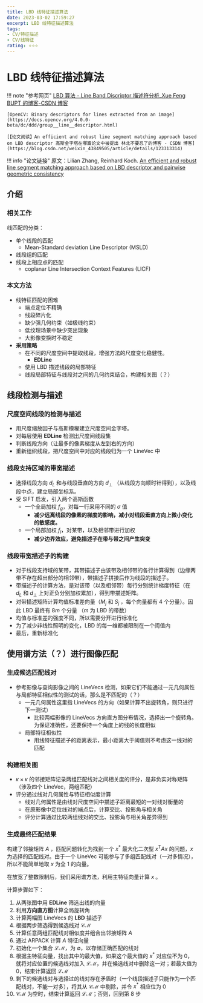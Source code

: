 ```yaml
---
title: LBD 线特征描述算法
date: 2023-03-02 17:59:27
excerpt: LBD 线特征描述算法
tags: 
- CV/特征描述
- CV/线特征
rating: ⭐⭐⭐
---
```


# LBD 线特征描述算法

!!! note "参考网页"
    [LBD 算法 - Line Band Discriptor 描述符分析\_Xue Feng BUPT 的博客-CSDN 博客](https://blog.csdn.net/chishuideyu/article/details/78132093)

	[OpenCV: Binary descriptors for lines extracted from an image](https://docs.opencv.org/4.0.0-beta/dc/ddd/group__line__descriptor.html)

	[【论文阅读】An efficient and robust line segment matching approach based on LBD descriptor 高斯金字塔在哪篇论文中被提出 林北不要忍了的博客 - CSDN 博客](https://blog.csdn.net/weixin_43849505/article/details/123313314)

!!! info "论文链接"
	原文：Lilian Zhang, Reinhard Koch. [An efficient and robust line segment matching approach based on LBD descriptor and pairwise geometric consistency](https://doi.org/10.1016/j.jvcir.2013.05.006)

## 介绍
### 相关工作
线匹配的分类：

- 单个线段的匹配
	- Mean-Standard deviation Line Descriptor (MSLD)
- 线段组的匹配
- 线段上相应点的匹配
	- coplanar Line Intersection Context Features (LICF)
### 本文方法
- 线特征匹配的困难
	- 端点定位不精确
	- 线段碎片化
	- 缺少强几何约束（如极线约束）
	- 低纹理场景中缺少突出现象
	- 大影像变换时不稳定
- **采用策略**
	- 在不同的尺度空间中提取线段，增强方法的尺度变化稳健性。
		- **EDLine**
	- 使用 LBD 描述线段的局部特征
	- 线段局部特征与线段对之间的几何约束结合，构建相关图（？）
## 线段检测与描述
### 尺度空间线段的检测与描述
- 用尺度缩放因子与高斯模糊建立尺度空间金字塔。
- 对每层使用 **EDLine** 检测出尺度间线段集
- 判断线段方向（让最多的像素梯度从左到右的方向）
- 重新组织线段，把尺度空间中对应的线段归为一个 LineVec 中

### 线段支持区域的带宽描述
- 选择线段方向 $d_L$ 和与线段垂直的方向 $d_{\perp}$ （从线段方向顺时针得到），以及线段中点，建立局部坐标系。
- 受 SIFT 启发，引入两个高斯函数
	- 一个全局加权 $f_g$，对每一行采用不同的 $\sigma$ 值
		- **减少远离线段的像素的梯度的影响，减小对线段垂直方向上微小变化的敏感度。**
	- 一个局部加权 $f_l$，对某带，以及相邻带进行加权
		- **减少边界效应，避免描述子在带与带之间产生突变**

### 线段带宽描述子的构建
- 对于线段支持域的某带，其带描述子由该带及相邻带的各行计算得到（边缘两带不存在超出部分的相邻带），带描述子拼接后作为线段的描述子。
- 带描述子的计算方法，是对该带（以及相邻带）每行分别统计梯度特征（在 $d_L$ 和 $d_{\perp}$ 上对正负分别加权累加），得到带描述矩阵。
- 对带描述矩阵计算均值标准差向量（$M_j$ 和 $S_j$ ，每个向量都有 4 个分量）。因此 LBD 最终有 $8m$ 个分量 （$m$ 为 LBD 的带数）
- 均值与标准差的强度不同，所以需要分开进行标准化
- 为了减少非线性照明的变化，LBD 的每一维都被限制在一个阈值内
- 最后，重新标准化

## 使用谱方法（？）进行图像匹配
### 生成候选匹配线对
- 参考影像与查询影像之间的 LineVecs 检测，如果它们不能通过一元几何属性与局部特征相似性的测试的话，那么是不匹配的（？）
	- 一元几何属性这里指 LineVecs 的方向（如果计算不出旋转角，则只进行下一测试）
		- 比较两幅影像的 LineVecs 方向直方图分布情况，选择出一个旋转角。为保证准确性，还要保持一个角度上的线的长度相似
	- 局部特征相似性
		- 用线特征描述子的距离表示，最小距离大于阈值则不考虑这一线对的匹配
### 构建相关图
- $\kappa\times \kappa$ 的邻接矩阵记录两组匹配线对之间相关度的评分，是非负实对称矩阵（涉及四个 LineVec，两组匹配）
- 评分通过线对几何属性与特征相似度计算
	- 线对几何属性是由线对尺度空间中描述子距离最短的一对线对衡量的
	- 在原影像中定位线对的端点后，计算交比、投影角与相关角
	- 评分计算通过比较两组线对的交比、投影角与相关角差异得到
### 生成最终匹配结果
构建了邻接矩阵 $A$ ，匹配问题转化为找到一个 $x^*$ 最大化二次型 $x^\mathrm{T}Ax$ 的问题，$x$ 为选择的匹配线对。由于一个 LineVec 可能参与了多组匹配线对（一对多情况），所以不能简单地取 $x$ 为全 1 的向量。

在放宽了整数限制后，我们采用谱方法，利用主特征向量计算 $x$ 。

计算步骤如下：

1. 从两张图中用 **EDLine** 筛选出线的向量
2. 利用**方向直方图**计算全局旋转角
3. 计算两幅图 LineVecs 的 **LBD** 描述子
4. 根据两步筛选得到候选线对 $\mathcal{CM}$
5. 计算任意两组匹配线对相似度并组合出邻接矩阵 $A$
6. 通过 ARPACK 计算 $A$ 特征向量
7. 初始化一个集合 $\mathcal{LM}$，为 $\emptyset$，以存储正确匹配的线对
8. 根据主特征向量，找出其中的最大值，如果这个最大值的 $x^*$ 对应位不为 0，就将对应位置的候选线对加入 $\mathcal{LM}$，并在候选线对中删除这一对；若最大值为 0，结束计算返回 $\mathcal{LM}$
9. 剩下的候选线对与选择过的线对存在矛盾时（一个线段描述子只能作为一个匹配线对，不能一对多），将其从 $\mathcal{CM}$ 中剔除，并令 $x^*$ 相应位为 0
10. $\mathcal{CM}$  为空时，结束计算返回 $\mathcal{LM}$；否则，回到第 8 步
